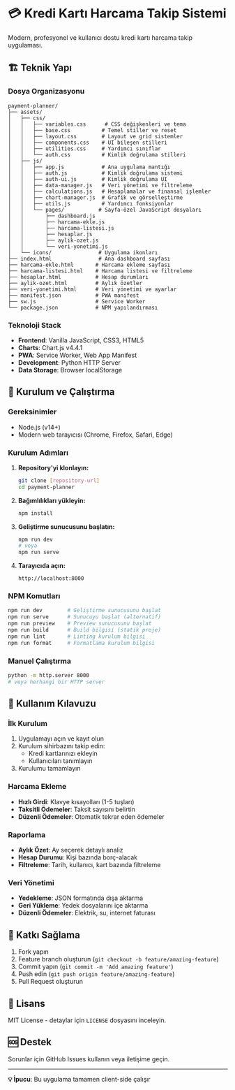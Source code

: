 # 💳 Kredi Kartı Harcama Takip Sistemi

Modern, profesyonel ve kullanıcı dostu kredi kartı harcama takip uygulaması.

## 🏗️ Teknik Yapı

### Dosya Organizasyonu
```
payment-planner/
├── assets/
│   ├── css/
│   │   ├── variables.css      # CSS değişkenleri ve tema
│   │   ├── base.css          # Temel stiller ve reset
│   │   ├── layout.css        # Layout ve grid sistemler
│   │   ├── components.css    # UI bileşen stilleri
│   │   ├── utilities.css     # Yardımcı sınıflar
│   │   └── auth.css          # Kimlik doğrulama stilleri
│   ├── js/
│   │   ├── app.js            # Ana uygulama mantığı
│   │   ├── auth.js           # Kimlik doğrulama sistemi
│   │   ├── auth-ui.js        # Kimlik doğrulama UI
│   │   ├── data-manager.js   # Veri yönetimi ve filtreleme
│   │   ├── calculations.js   # Hesaplamalar ve finansal işlemler
│   │   ├── chart-manager.js  # Grafik ve görselleştirme
│   │   ├── utils.js          # Yardımcı fonksiyonlar
│   │   └── pages/           # Sayfa-özel JavaScript dosyaları
│   │       ├── dashboard.js
│   │       ├── harcama-ekle.js
│   │       ├── harcama-listesi.js
│   │       ├── hesaplar.js
│   │       ├── aylik-ozet.js
│   │       └── veri-yonetimi.js
│   └── icons/               # Uygulama ikonları
├── index.html               # Ana dashboard sayfası
├── harcama-ekle.html       # Harcama ekleme sayfası
├── harcama-listesi.html    # Harcama listesi ve filtreleme
├── hesaplar.html           # Hesap durumları
├── aylik-ozet.html         # Aylık özetler
├── veri-yonetimi.html      # Veri yönetimi ve ayarlar
├── manifest.json           # PWA manifest
├── sw.js                   # Service Worker
└── package.json            # NPM yapılandırması
```

### Teknoloji Stack

- **Frontend**: Vanilla JavaScript, CSS3, HTML5
- **Charts**: Chart.js v4.4.1
- **PWA**: Service Worker, Web App Manifest
- **Development**: Python HTTP Server
- **Data Storage**: Browser localStorage

## 🚀 Kurulum ve Çalıştırma

### Gereksinimler

- Node.js (v14+)
- Modern web tarayıcısı (Chrome, Firefox, Safari, Edge)

### Kurulum Adımları

1. **Repository'yi klonlayın:**

   ```bash
   git clone [repository-url]
   cd payment-planner
   ```

2. **Bağımlılıkları yükleyin:**

   ```bash
   npm install
   ```

3. **Geliştirme sunucusunu başlatın:**

   ```bash
   npm run dev
   # veya
   npm run serve
   ```


4. **Tarayıcıda açın:**

   ```
   http://localhost:8000
   ```

### NPM Komutları

```bash
npm run dev        # Geliştirme sunucusunu başlat
npm run serve      # Sunucuyu başlat (alternatif)
npm run preview    # Preview sunucusunu başlat
npm run build      # Build bilgisi (statik proje)
npm run lint       # Linting kurulum bilgisi
npm run format     # Formatlama kurulum bilgisi
```

### Manuel Çalıştırma
```bash
python -m http.server 8000
# veya herhangi bir HTTP server
```

## 📖 Kullanım Kılavuzu

### İlk Kurulum

1. Uygulamayı açın ve kayıt olun
2. Kurulum sihirbazını takip edin:
   - Kredi kartlarınızı ekleyin
   - Kullanıcıları tanımlayın
3. Kurulumu tamamlayın

### Harcama Ekleme

- **Hızlı Girdi**: Klavye kısayolları (1-5 tuşları)
- **Taksitli Ödemeler**: Taksit sayısını belirtin
- **Düzenli Ödemeler**: Otomatik tekrar eden ödemeler

### Raporlama

- **Aylık Özet**: Ay seçerek detaylı analiz
- **Hesap Durumu**: Kişi bazında borç-alacak
- **Filtreleme**: Tarih, kullanıcı, kart bazında filtreleme

### Veri Yönetimi

- **Yedekleme**: JSON formatında dışa aktarma
- **Geri Yükleme**: Yedek dosyalarını içe aktarma
- **Düzenli Ödemeler**: Elektrik, su, internet faturası

## 🤝 Katkı Sağlama

1. Fork yapın
2. Feature branch oluşturun (`git checkout -b feature/amazing-feature`)
3. Commit yapın (`git commit -m 'Add amazing feature'`)
4. Push edin (`git push origin feature/amazing-feature`)
5. Pull Request oluşturun

## 📄 Lisans

MIT License - detaylar için `LICENSE` dosyasını inceleyin.

## 🆘 Destek

Sorunlar için GitHub Issues kullanın veya iletişime geçin.

---

**💡 İpucu**: Bu uygulama tamamen client-side çalışır
